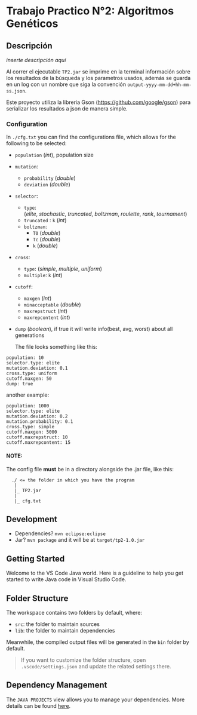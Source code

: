 # Trabajo Practico N°2: Algoritmos Genéticos

## Descripción

$inserte\ descripción\ aquí$

Al correr el ejecutable `TP2.jar` se imprime en la terminal información sobre los resultados de la búsqueda y los parametros usados, además se guarda en un log con un nombre que siga la convención `output-yyyy-mm-dd+hh-mm-ss.json`.

Este proyecto utiliza la libreria Gson (https://github.com/google/gson) para serializar los resultados a json de manera simple.

### Configuration

In `./cfg.txt` you can find the configurations file, which allows for the following to be selected:

-   `population` $(int)$, population size
-   `mutation`:
    -   `probability` $(double)$
    -   `deviation` $(double)$
-   `selector`:
    -   `type`: $(elite,\ stochastic,\ truncated,\ boltzman,\ roulette,\ rank,\ tournament)$
    -   `truncated` : `k` $(int)$
    -   `boltzman`:
        -   `T0` $(double)$
        -   `Tc` $(double)$
        -   `k` $(double)$
-   `cross`:
    -   `type`: $(simple,\ multiple,\ uniform)$
    -   `multiple`: `k` $(int)$
-   `cutoff`:
    -   `maxgen` $(int)$
    -   `minacceptable` $(double)$
    -   `maxrepstruct` $(int)$
    -   `maxrepcontent` $(int)$
-   `dump` $(boolean)$, if true it will write info(best, avg, worst) about all generations

    The file looks something like this:

```
population: 10
selector.type: elite
mutation.deviation: 0.1
cross.type: uniform
cutoff.maxgen: 50
dump: true
```

another example:

```
population: 1000
selector.type: elite
mutation.deviation: 0.2
mutation.probability: 0.1
cross.type: simple
cutoff.maxgen: 5000
cutoff.maxrepstruct: 10
cutoff.maxrepcontent: 15
```

#### NOTE:

The config file **must** be in a directory alongside the .jar file, like this:

```
  ./ <= the folder in which you have the program
   |
   |_ TP2.jar
   |
   |_ cfg.txt
```

## Development

-   Dependencies? `mvn eclipse:eclipse`
-   Jar? `mvn package` and it will be at `target/tp2-1.0.jar`

## Getting Started

Welcome to the VS Code Java world. Here is a guideline to help you get started to write Java code in Visual Studio Code.

## Folder Structure

The workspace contains two folders by default, where:

-   `src`: the folder to maintain sources
-   `lib`: the folder to maintain dependencies

Meanwhile, the compiled output files will be generated in the `bin` folder by default.

> If you want to customize the folder structure, open `.vscode/settings.json` and update the related settings there.

## Dependency Management

The `JAVA PROJECTS` view allows you to manage your dependencies. More details can be found [here](https://github.com/microsoft/vscode-java-dependency#manage-dependencies).
